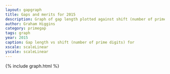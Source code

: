 ```yaml
---
layout: gapgraph
title: Gaps and merits for 2015
description: Graph of gap length plotted against shift (number of prime digits)
author: Graham Higgins
category: primegap
tags: graph
year: 2015
caption: Gap length vs shift (number of prime digits) for
xscale: scaleLinear
yscale: scaleLinear
---
```


{% include graph.html %}


